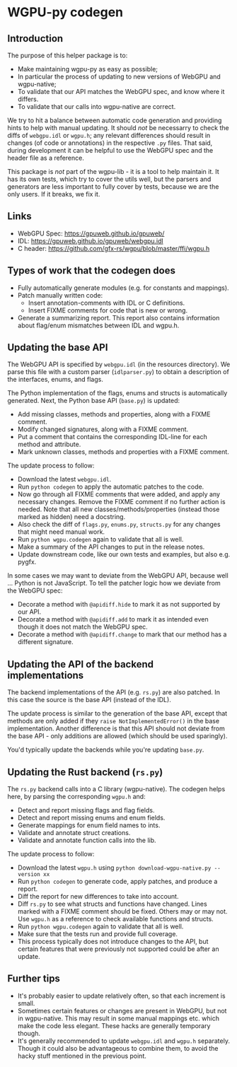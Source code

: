 # WGPU-py codegen

## Introduction

The purpose of this helper package is to:

* Make maintaining wgpu-py as easy as possible;
* In particular the process of updating to new versions of WebGPU and wgpu-native;
* To validate that our API matches the WebGPU spec, and know where it differs.
* To validate that our calls into wgpu-native are correct.

We try to hit a balance between automatic code generation and providing
hints to help with manual updating. It should *not* be necessarry to check
the diffs of `webgpu.idl` or `wgpu.h`; any relevant differences should
result in changes (of code or annotations) in the respective `.py`
files. That said, during development it can be helpful to use the
WebGPU spec and the header file as a reference.

This package is *not* part of the wgpu-lib - it is a tool to help
maintain it. It has its own tests, which try to cover the utils well,
but the parsers and generators are less important to fully cover by
tests, because we are the only users. If it breaks, we fix it.


## Links

* WebGPU Spec: https://gpuweb.github.io/gpuweb/
* IDL: https://gpuweb.github.io/gpuweb/webgpu.idl
* C header: https://github.com/gfx-rs/wgpu/blob/master/ffi/wgpu.h


## Types of work that the codegen does

* Fully automatically generate modules (e.g. for constants and mappings).
* Patch manually written code:
    * Insert annotation-comments with IDL or C definitions.
    * Insert FIXME comments for code that is new or wrong.
* Generate a summarizing report. This report also contains information about
  flag/enum mismatches between IDL and wgpu.h.


## Updating the base API

The WebGPU API is specified by `webgpu.idl` (in the resources directory).
We parse this file with a custom parser (`idlparser.py`) to obtain a description
of the interfaces, enums, and flags.

The Python implementation of the flags, enums and structs is automatically generated.
Next, the Python base API (`base.py`) is updated:

* Add missing classes, methods and properties, along with a FIXME comment.
* Modify changed signatures, along with a FIXME comment.
* Put a comment that contains the corresponding IDL-line for each method and attribute.
* Mark unknown classes, methods and properties with a FIXME comment.

The update process to follow:

* Download the latest `webgpu.idl`.
* Run `python codegen` to apply the automatic patches to the code.
* Now go through all FIXME comments that were added, and apply any necessary
  changes. Remove the FIXME comment if no further action is needed. Note that all
  new classes/methods/properties (instead those marked as hidden) need a docstring.
* Also check the diff of `flags.py`, `enums.py`, `structs.py` for any changes that might need manual work.
* Run `python wgpu.codegen` again to validate that all is well.
* Make a summary of the API changes to put in the release notes.
* Update downstream code, like our own tests and examples, but also e.g. pygfx.

In some cases we may want to deviate from the WebGPU API, because well ... Python
is not JavaScript. To tell the patcher logic how we deviate from the WebGPU spec:

* Decorate a method with `@apidiff.hide` to mark it as not supported by our API.
* Decorate a method with `@apidiff.add` to mark it as intended even though it does not
  match the WebGPU spec.
* Decorate a method with `@apidiff.change` to mark that our method has a different signature.


## Updating the API of the backend implementations

The backend implementations of the API (e.g. `rs.py`) are also patched.
In this case the source is the base API (instead of the IDL).

The update process is similar to the generation of the base API, except
that methods are only added if they `raise NotImplementedError()` in
the base implementation. Another difference is that this API should not
deviate from the base API - only additions are allowed (which should
be used sparingly).

You'd typically update the backends while you're updating `base.py`.


## Updating the Rust backend (`rs.py`)

The `rs.py` backend calls into a C library (wgpu-native). The codegen
helps here, by parsing the corresponding `wgpu.h` and:

* Detect and report missing flags and flag fields.
* Detect and report missing enums and enum fields.
* Generate mappings for enum field names to ints.
* Validate and annotate struct creations.
* Validate and annotate function calls into the lib.

The update process to follow:

* Download the latest `wgpu.h` using `python download-wgpu-native.py --version xx`
* Run `python codegen` to generate code, apply patches, and produce a report.
* Diff the report for new differences to take into account.
* Diff `rs.py` to see what structs and functions have changed. Lines
  marked with a FIXME comment should be fixed. Others may or may not.
  Use `wgpu.h` as a reference to check available functions and structs.
* Run `python wgpu.codegen` again to validate that all is well.
* Make sure that the tests run and provide full coverage.
* This process typically does not introduce changes to the API, but certain
  features that were previously not supported could be after an update.


## Further tips

* It's probably easier to update relatively often, so that each
  increment is small.
* Sometimes certain features or changes are present in WebGPU, but not
  in wgpu-native. This may result in some manual mappings etc. which
  make the code less elegant. These hacks are generally temporary
  though.
* It's generally recommended to update `webgpu.idl` and `wgpu.h`
  separately. Though it could also be advantageous to combine them, to
  avoid the hacky stuff mentioned in the previous point.
